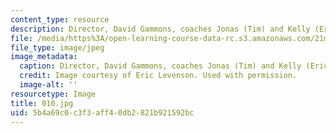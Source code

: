 ```yaml
---
content_type: resource
description: Director, David Gammons, coaches Jonas (Tim) and Kelly (Erica).
file: /media/https%3A/open-learning-course-data-rc.s3.amazonaws.com/21m-873-theater-arts-topics-suburbia-january-iap-2008/5b4a69c0c3f3aff40db2821b921592bc_010.jpg
file_type: image/jpeg
image_metadata:
  caption: Director, David Gammons, coaches Jonas (Tim) and Kelly (Erica).
  credit: Image courtesy of Eric Levenson. Used with permission.
  image-alt: ''
resourcetype: Image
title: 010.jpg
uid: 5b4a69c0-c3f3-aff4-0db2-821b921592bc
---
```

